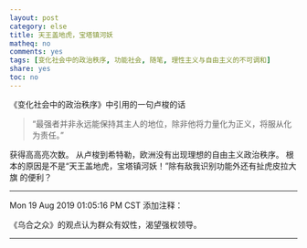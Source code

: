 ```yaml
---
layout: post
category: else
title: 天王盖地虎，宝塔镇河妖
matheq: no
comments: yes
tags: [变化社会中的政治秩序, 功能社会, 随笔, 理性主义与自由主义的不可调和]
share: yes
toc: no
---
```


《变化社会中的政治秩序》中引用的一句卢梭的话

> “最强者并非永远能保持其主人的地位，除非他将力量化为正义，将服从化为责任。”

获得高高亮次数。
从卢梭到希特勒，欧洲没有出现理想的自由主义政治秩序。
根本的原因是不是“天王盖地虎，宝塔镇河妖！”除有敌我识别功能外还有扯虎皮拉大旗
的便利？

*******
Mon 19 Aug 2019 01:05:16 PM CST 添加注释：

《乌合之众》的观点认为群众有奴性，渴望强权领导。

*******

